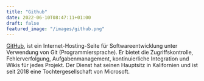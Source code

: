 ```yaml
---
title: "Github"
date: 2022-06-10T08:47:11+01:00
draft: false
featured_image: "/images/github.png"
---
```


[GitHub](https://github.com/), ist ein Internet-Hosting-Seite für Softwareentwicklung unter Verwendung von Git (Programmiersprache). Er bietet die Zugriffskontrolle, Fehlerverfolgung, Aufgabenmanagement, kontinuierliche Integration und Wikis für jedes Projekt. Der Dienst hat seinen Hauptsitz in Kalifornien und ist seit 2018 eine Tochtergesellschaft von Microsoft.